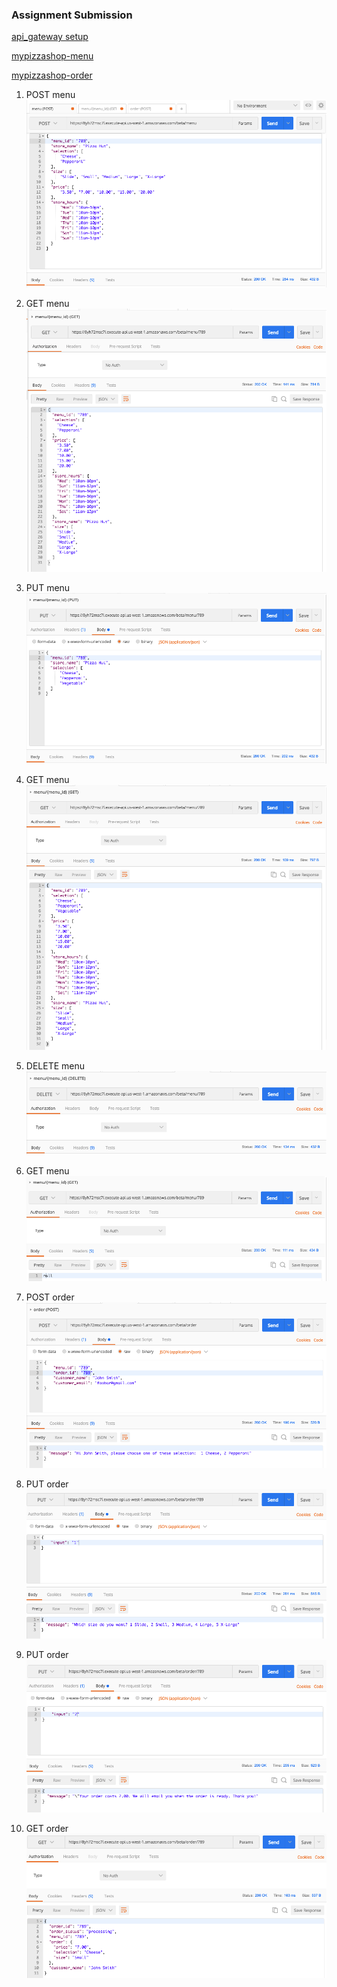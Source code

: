 ### Assignment Submission

[api_gateway setup](https://github.com/kanghuawu/cmpe273-spring17/tree/master/assignment2/api_gateway)

[mypizzashop-menu](https://github.com/kanghuawu/cmpe273-spring17/tree/master/assignment2/mypizzashop-menu)

[mypizzashop-order](https://github.com/kanghuawu/cmpe273-spring17/tree/master/assignment2/mypizzashop-order)

1. POST menu
![post_menu](picture/1_POST_menu.png "post menu")

2. GET menu
![get_menu](picture/2_GET_menu.png "get menu")

3. PUT menu
![put_menu](picture/3_PUT_menu.png "put menu")

4. GET menu
![get_menu](picture/4_GET_menu.png "get menu")

5. DELETE menu
![delete_menu](picture/5_DELETE_menu.png "delete menu")

6. GET menu
![get_menu](picture/6_GET_menu.png "get menu")

7. POST order
![post_order](picture/7_POST_order.png "post order")

8. PUT order
![put_order](picture/8_PUT_order.png "pull order")

9. PUT order
![put_order](picture/9_PUT_order.png "pull order")

6. GET order
![get_menu](picture/10_GET_order.png "get menu")